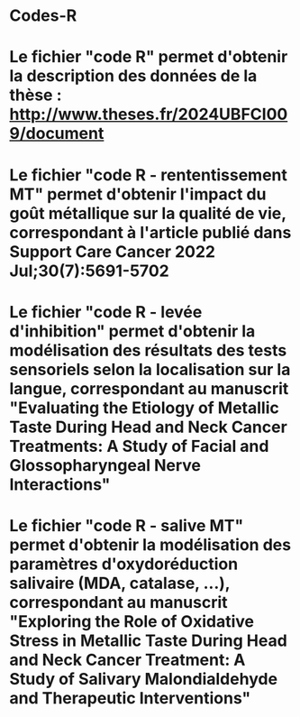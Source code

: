 # Codes-R
# Le fichier "code R" permet d'obtenir la description des données de la thèse : http://www.theses.fr/2024UBFCI009/document
# Le fichier "code R - rententissement MT" permet d'obtenir l'impact du goût métallique sur la qualité de vie, correspondant à l'article publié dans Support Care Cancer 2022 Jul;30(7):5691-5702
# Le fichier "code R - levée d'inhibition" permet d'obtenir la modélisation des résultats des tests sensoriels selon la localisation sur la langue, correspondant au manuscrit "Evaluating the Etiology of Metallic Taste During Head and Neck Cancer Treatments: A Study of Facial and Glossopharyngeal Nerve Interactions"
# Le fichier "code R - salive MT" permet d'obtenir la modélisation des paramètres d'oxydoréduction salivaire (MDA, catalase, ...), correspondant au manuscrit "Exploring the Role of Oxidative Stress in Metallic Taste During Head and Neck Cancer Treatment: A Study of Salivary Malondialdehyde and Therapeutic Interventions"
